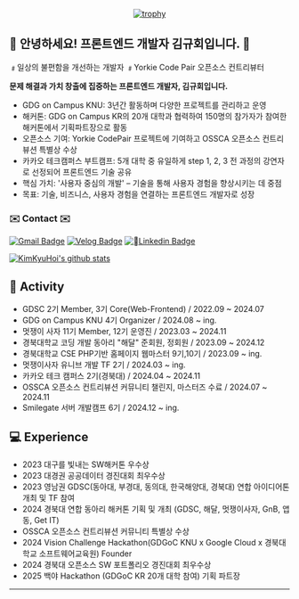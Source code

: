 <div align=center>
	
[![trophy](https://github-profile-trophy.vercel.app/?username=kimkyuhoi&row=1)](https://github.com/ryo-ma/github-profile-trophy)

  </div>
  
## :raised_hands: 안녕하세요! 프론트엔드 개발자 김규회입니다. :raised_hands:
﹟일상의 불편함을 개선하는 개발자 ﹟Yorkie Code Pair 오픈소스 컨트리뷰터

**문제 해결과 가치 창출에 집중하는 프론트엔드 개발자, 김규회입니다.**
* GDG on Campus KNU: 3년간 활동하며 다양한 프로젝트를 관리하고 운영
* 해커톤: GDG on Campus KR의 20개 대학과 협력하여 150명의 참가자가 참여한 해커톤에서 기획파트장으로 활동
* 오픈소스 기여: Yorkie CodePair 프로젝트에 기여하고 OSSCA 오픈소스 컨트리뷰션 특별상 수상
* 카카오 테크캠퍼스 부트캠프: 5개 대학 중 유일하게 step 1, 2, 3 전 과정의 강연자로 선정되어 프론트엔드 기술 공유
* 핵심 가치: '사용자 중심의 개발' – 기술을 통해 사용자 경험을 향상시키는 데 중점
* 목표: 기술, 비즈니스, 사용자 경험을 연결하는 프론트엔드 개발자로 성장
  
### ✉️ Contact ✉️
[![Gmail Badge](https://img.shields.io/badge/Gmail-d14836?style=flat-square&logo=gmail&logoColor=white&link=mailto:k546kh@gmail.com)](mailto:k546kh@gmail.com)
[![Velog Badge](https://img.shields.io/badge/Velog-444444?style=flat-square&logo=Velog&logoColor=black"&link=https://velog.io/@k_gu_wae123)](https://velog.io/@k_gu_wae123)
[![Linkedin Badge](https://img.shields.io/badge/Linkedin-1477D1?style=flat-square&logo=Linkedin&logoColor="&link=https://www.linkedin.com/in/%EA%B7%9C%ED%9A%8C-%EA%B9%80-2ba0a5254/)](https://www.linkedin.com/in/%EA%B7%9C%ED%9A%8C-%EA%B9%80-2ba0a5254/)

[![KimKyuHoi's github stats](https://github-readme-stats.vercel.app/api?username=KimKyuHoi)](https://github.com/anuraghazra/github-readme-stats)

## :runner: Activity
* GDSC 2기 Member, 3기 Core(Web-Frontend) / 2022.09 ~ 2024.07
* GDG on Campus KNU 4기 Organizer / 2024.08 ~ ing.
* 멋쟁이 사자 11기 Member, 12기 운영진 / 2023.03 ~ 2024.11
* 경북대학교 코딩 개발 동아리 "해달" 준회원, 정회원 / 2023.09 ~ 2024.12
* 경북대학교 CSE PHP기반 홈페이지 웹마스터 9기,10기 / 2023.09 ~ ing.
* 멋쟁이사자 유니브 개발 TF 2기 / 2024.03 ~ ing.
* 카카오 테크 캠퍼스 2기(경북대) / 2024.04 ~ 2024.11
* OSSCA 오픈소스 컨트리뷰션 커뮤니티 챌린지, 마스터즈 수료 / 2024.07 ~ 2024.11
* Smilegate 서버 개발캠프 6기 / 2024.12 ~ ing.

## :computer: Experience
* 2023 대구를 빛내는 SW해커톤 우수상
* 2023 대경권 공공데이터 경진대회 최우수상
* 2023 영남권 GDSC(동아대, 부경대, 동의대, 한국해양대, 경북대) 연합 아이디어톤 개최 및 TF 참여
* 2024 경북대 연합 동아리 해커톤 기획 및 개최 (GDSC, 해달, 멋쟁이사자, GnB, 앱동, Get IT)
* OSSCA 오픈소스 컨트리뷰션 커뮤니티 특별상 수상
* 2024 Vision Challenge Hackathon(GDGoC KNU x Google Cloud x 경북대학교 소프트웨어교육원) Founder
* 2024 경북대 오픈소스 SW 포트폴리오 경진대회 최우수상
* 2025 백야 Hackathon (GDGoC KR 20개 대학 참여) 기획 파트장 
---

